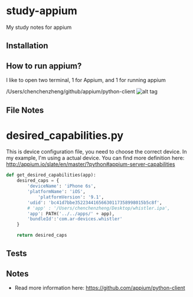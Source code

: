# study-appium
My study notes for appium

## Installation

## How to run appium?
I like to open two terminal, 1 for Appium, and 1 for running appium

/Users/chenchenzheng/github/appium/python-client 
![alt tag](https://raw.github.com/iamchenchen/study-appium/master/screenshots/howtouse1.png)

## File Notes
# desired_capabilities.py
This is device configuration file, you need to choose the correct device.  In my example, I'm using a actual device.
You can find more definition here: http://appium.io/slate/en/master/?python#appium-server-capabilities
```python
def get_desired_capabilities(app):
    desired_caps = {
        'deviceName': 'iPhone 6s',
        'platformName': 'iOS',
            'platformVersion': '9.1',
        'udid': 'bc41d7bbe35223441656630117358998015b5c8f',
        # 'app' : '/Users/chenchenzheng/Desktop/whistler.ipa',
        'app': PATH('../../apps/' + app),
        'bundleId':'com.ar-devices.whistler'
    }

    return desired_caps
```

## Tests


## Notes
* Read more information here: https://github.com/appium/python-client
